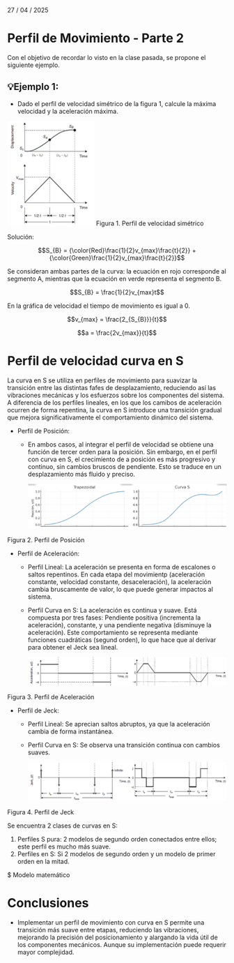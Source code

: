 27 / 04 / 2025
# Perfil de Movimiento - Parte 2 

Con el objetivo de recordar lo visto en la clase pasada, se propone el siguiente ejemplo.
## 💡Ejemplo 1:

- Dado el perfil de velocidad simétrico de la figura 1, calcule la máxima velocidad y la aceleración máxima.

<img src="Ej_1.png" alt="Ejemplo" width="200">
Figura 1. Perfil de velocidad simétrico 

Solución:

$$S_{B} = {\color{Red}\frac{1}{2}v_{max}\frac{t}{2}} + {\color{Green}\frac{1}{2}v_{max}\frac{t}{2}}$$

Se consideran ambas partes de la curva: la ecuación en rojo corresponde al segmento A, mientras que la ecuación en verde representa el segmento B.

$$S_{B} = \frac{1}{2}v_{max}t$$

En la gráfica de velocidad el tiempo de movimiento es igual a 0.

$$v_{max} = \frac{2_{S_{B}}}{t}$$

$$a = \frac{2v_{max}}{t}$$


# Perfil de velocidad curva en S
La curva en S se utiliza en perfiles de movimiento para suavizar la transición entre las distintas fafes de desplazamiento, reduciendo así las vibraciones mecánicas y los esfuerzos sobre los componentes del sistema. A diferencia de los perfiles lineales, en los que los camibos de aceleración ocurren de forma repentina, la curva en S introduce una transición gradual que mejora significativamente el comportamiento dinámico del sistema.

- Perfil de Posición:
  - En ambos casos, al integrar el perfil de velocidad se obtiene una función de tercer orden para la posición. Sin embargo, en el perfil con curva en S, el crecimiento de a posición es más progresivo y continuo, sin cambios bruscos de pendiente. Esto se traduce en un desplazamiento más fluido y preciso.
  
    <img src="Pos_S.png" alt="Pos" width="500">
Figura 2. Perfil de Posición

- Perfil de Aceleración:
  - Perfil Lineal: La aceleración se presenta en forma de escalones o saltos repentinos. En cada etapa del movimientp (aceleración constante, velocidad constante, desaceleración), la aceleración cambia bruscamente de valor, lo que puede generar impactos al sistema.

  - Perfil Curva en S: La aceleración es continua y suave. Está compuesta por tres fases: Pendiente positiva (incrementa la aceleración), constante, y una pendiente negativa (disminuye la aceleración). Este comportamiento se representa mediante funciones cuadráticas (segund orden), lo que hace que al derivar para obtener el Jeck sea lineal.
  
    <img src="Pos_A.png" alt="Acel" width="500">
Figura 3. Perfil de Aceleración


- Perfil de Jeck: 
  - Perfil Lineal: Se aprecian saltos abruptos, ya que la aceleración cambia de forma instantánea.
  - Perfil Curva en S: Se observa una transición continua con cambios suaves.
    
     <img src="Pos_J.png" alt="Jec" width="500">
Figura 4. Perfil de Jeck


Se encuentra 2 clases de curvas en S:
1. Perfiles S pura: 2 modelos de segundo orden conectados entre ellos; este perfil es mucho más suave.
2. Perfiles en S: Si 2 modelos de segundo orden y un modelo de primer orden en la mitad.

$ Modelo matemático







# Conclusiones
- Implementar un perfil de movimiento con curva en S permite una transición más suave entre etapas, reduciendo las vibraciones, mejorando la precisión del posicionamiento y alargando la vida útil de los componentes mecánicos. Aunque su implementación puede requerir mayor complejidad.








